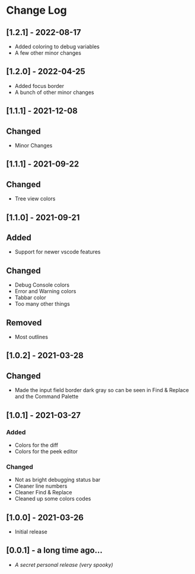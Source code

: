 # Change Log

## [1.2.1] - 2022-08-17

- Added coloring to debug variables
- A few other minor changes

## [1.2.0] - 2022-04-25

- Added focus border
- A bunch of other minor changes

## [1.1.1] - 2021-12-08

## Changed

- Minor Changes

## [1.1.1] - 2021-09-22

## Changed

- Tree view colors

## [1.1.0] - 2021-09-21

## Added

- Support for newer vscode features

## Changed

- Debug Console colors
- Error and Warning colors
- Tabbar color
- Too many other things

## Removed

- Most outlines

## [1.0.2] - 2021-03-28

## Changed

- Made the input field border dark gray so can be seen in Find & Replace and the
  Command Palette

## [1.0.1] - 2021-03-27

### Added

- Colors for the diff
- Colors for the peek editor

### Changed

- Not as bright debugging status bar
- Cleaner line numbers
- Cleaner Find & Replace
- Cleaned up some colors codes

## [1.0.0] - 2021-03-26

- Initial release

## [0.0.1] - a long time ago...

- _A secret personal release (very spooky)_
